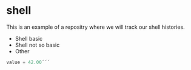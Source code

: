 # shell
This is an example of a repositry where we will track our shell histories.
* Shell basic
* Shell not so basic
* Other
```python
value = 42.00´´´
